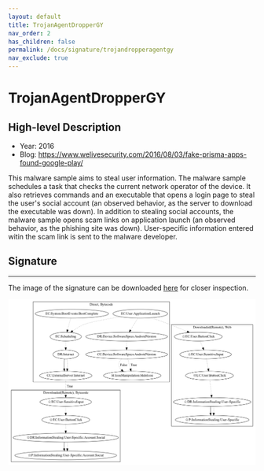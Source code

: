 ```yaml
---
layout: default
title: TrojanAgentDropperGY
nav_order: 2
has_children: false
permalink: /docs/signature/trojandropperagentgy
nav_exclude: true
---
```


# TrojanAgentDropperGY

## High-level Description

* Year: 2016
* Blog: https://www.welivesecurity.com/2016/08/03/fake-prisma-apps-found-google-play/

This malware sample aims to steal user information. The malware sample schedules a task that checks the current network operator of the device. It also retrieves commands and an executable that opens a login page to steal the user's social account (an observed behavior, as the server to download the executable was down). In addition to stealing social accounts, the malware sample opens scam links on application launch (an observed behavior, as the phishing site was down). User-specific information entered witin the scam link is sent to the malware developer.

## Signature
---

The image of the signature can be downloaded [here](../../img/signatures/TrojanDropperAgentGY.png) for closer inspection.

![](../../img/signatures/TrojanDropperAgentGY.png)
